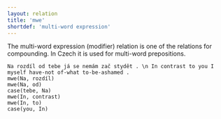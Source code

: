 ```yaml
---
layout: relation
title: 'mwe'
shortdef: 'multi-word expression'
---
```


The multi-word expression (modifier) relation is one of the
relations for compounding.
In Czech it is used for multi-word prepositions.

~~~ sdparse
Na rozdíl od tebe já se nemám zač stydět . \n In contrast to you I myself have-not of-what to-be-ashamed .
mwe(Na, rozdíl)
mwe(Na, od)
case(tebe, Na)
mwe(In, contrast)
mwe(In, to)
case(you, In)
~~~
